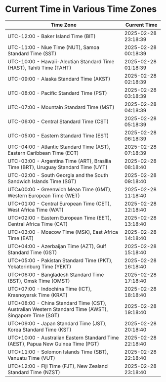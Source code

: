 # Current Time in Various Time Zones

| Time Zone | Current Time |
|-----------|--------------|
| UTC-12:00 - Baker Island Time (BIT) | 2025-02-28 23:18:39 |
| UTC-11:00 - Niue Time (NUT), Samoa Standard Time (SST) | 2025-02-28 00:18:39 |
| UTC-10:00 - Hawaii-Aleutian Standard Time (HAST), Tahiti Time (TAHT) | 2025-02-28 01:18:39 |
| UTC-09:00 - Alaska Standard Time (AKST) | 2025-02-28 02:18:39 |
| UTC-08:00 - Pacific Standard Time (PST) | 2025-02-28 03:18:39 |
| UTC-07:00 - Mountain Standard Time (MST) | 2025-02-28 04:18:39 |
| UTC-06:00 - Central Standard Time (CST) | 2025-02-28 05:18:39 |
| UTC-05:00 - Eastern Standard Time (EST) | 2025-02-28 06:18:39 |
| UTC-04:00 - Atlantic Standard Time (AST), Eastern Caribbean Time (ECT) | 2025-02-28 07:18:39 |
| UTC-03:00 - Argentina Time (ART), Brasília Time (BRT), Uruguay Standard Time (UYT) | 2025-02-28 08:18:40 |
| UTC-02:00 - South Georgia and the South Sandwich Islands Time (SGT) | 2025-02-28 09:18:40 |
| UTC±00:00 - Greenwich Mean Time (GMT), Western European Time (WET) | 2025-02-28 11:18:40 |
| UTC+01:00 - Central European Time (CET), West Africa Time (WAT) | 2025-02-28 12:18:40 |
| UTC+02:00 - Eastern European Time (EET), Central Africa Time (CAT) | 2025-02-28 13:18:40 |
| UTC+03:00 - Moscow Time (MSK), East Africa Time (EAT) | 2025-02-28 14:18:40 |
| UTC+04:00 - Azerbaijan Time (AZT), Gulf Standard Time (GST) | 2025-02-28 15:18:40 |
| UTC+05:00 - Pakistan Standard Time (PKT), Yekaterinburg Time (YEKT) | 2025-02-28 16:18:40 |
| UTC+06:00 - Bangladesh Standard Time (BST), Omsk Time (OMST) | 2025-02-28 17:18:40 |
| UTC+07:00 - Indochina Time (ICT), Krasnoyarsk Time (KRAT) | 2025-02-28 18:18:40 |
| UTC+08:00 - China Standard Time (CST), Australian Western Standard Time (AWST), Singapore Time (SGT) | 2025-02-28 19:18:40 |
| UTC+09:00 - Japan Standard Time (JST), Korea Standard Time (KST) | 2025-02-28 20:18:40 |
| UTC+10:00 - Australian Eastern Standard Time (AEST), Papua New Guinea Time (PGT) | 2025-02-28 22:18:40 |
| UTC+11:00 - Solomon Islands Time (SBT), Vanuatu Time (VUT) | 2025-02-28 22:18:40 |
| UTC+12:00 - Fiji Time (FJT), New Zealand Standard Time (NZST) | 2025-02-28 23:18:40 |
